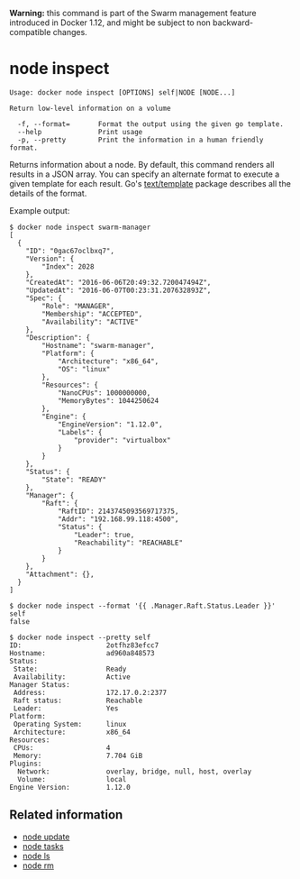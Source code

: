 <!--[metadata]>
+++
title = "node inspect"
description = "The node inspect command description and usage"
keywords = ["node, inspect"]
[menu.main]
parent = "smn_cli"
+++
<![end-metadata]-->

**Warning:** this command is part of the Swarm management feature introduced in Docker 1.12, and might be subject to non backward-compatible changes.

# node inspect

    Usage: docker node inspect [OPTIONS] self|NODE [NODE...]

    Return low-level information on a volume

      -f, --format=       Format the output using the given go template.
      --help              Print usage
      -p, --pretty        Print the information in a human friendly format.

Returns information about a node. By default, this command renders all results
in a JSON array. You can specify an alternate format to execute a
given template for each result. Go's
[text/template](http://golang.org/pkg/text/template/) package describes all the
details of the format.

Example output:

    $ docker node inspect swarm-manager
    [
      {
        "ID": "0gac67oclbxq7",
        "Version": {
            "Index": 2028
        },
        "CreatedAt": "2016-06-06T20:49:32.720047494Z",
        "UpdatedAt": "2016-06-07T00:23:31.207632893Z",
        "Spec": {
            "Role": "MANAGER",
            "Membership": "ACCEPTED",
            "Availability": "ACTIVE"
        },
        "Description": {
            "Hostname": "swarm-manager",
            "Platform": {
                "Architecture": "x86_64",
                "OS": "linux"
            },
            "Resources": {
                "NanoCPUs": 1000000000,
                "MemoryBytes": 1044250624
            },
            "Engine": {
                "EngineVersion": "1.12.0",
                "Labels": {
                    "provider": "virtualbox"
                }
            }
        },
        "Status": {
            "State": "READY"
        },
        "Manager": {
            "Raft": {
                "RaftID": 2143745093569717375,
                "Addr": "192.168.99.118:4500",
                "Status": {
                    "Leader": true,
                    "Reachability": "REACHABLE"
                }
            }
        },
        "Attachment": {},
      }
    ]

    $ docker node inspect --format '{{ .Manager.Raft.Status.Leader }}' self
    false

    $ docker node inspect --pretty self
    ID:                     2otfhz83efcc7
    Hostname:               ad960a848573
    Status:
     State:                 Ready
     Availability:          Active
    Manager Status:
     Address:               172.17.0.2:2377
     Raft status:           Reachable
     Leader:                Yes
    Platform:
     Operating System:      linux
     Architecture:          x86_64
    Resources:
     CPUs:                  4
     Memory:                7.704 GiB
    Plugins:
      Network:              overlay, bridge, null, host, overlay
      Volume:               local
    Engine Version:         1.12.0

## Related information

* [node update](node_update.md)
* [node tasks](node_tasks.md)
* [node ls](node_ls.md)
* [node rm](node_rm.md)
